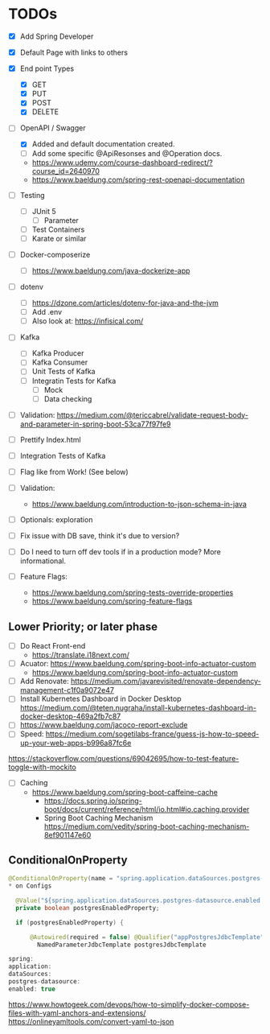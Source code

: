 # TODOs

- [X] Add Spring Developer
- [X] Default Page with links to others
- [X] End point Types
  - [X] GET
  - [X] PUT
  - [X] POST
  - [X] DELETE

- [ ] OpenAPI / Swagger
  - [X] Added and default documentation created.
  - [ ] Add some specific @ApiResonses and @Operation docs.
  - <https://www.udemy.com/course-dashboard-redirect/?course_id=2640970>
  - <https://www.baeldung.com/spring-rest-openapi-documentation>

- [ ] Testing
  - [ ] JUnit 5
    - [ ] Parameter
  - [ ] Test Containers
  - [ ] Karate or similar

- [ ] Docker-composerize
  - [ ] <https://www.baeldung.com/java-dockerize-app>

- [ ] dotenv
  - [ ] <https://dzone.com/articles/dotenv-for-java-and-the-jvm>
  - [ ] Add .env
  - [ ] Also look at: <https://infisical.com/>

- [ ] Kafka
  - [ ] Kafka Producer
  - [ ] Kafka Consumer
  - [ ] Unit Tests of Kafka
  - [ ] Integratin Tests for Kafka
    - [ ] Mock
    - [ ] Data checking
- [ ] Validation: <https://medium.com/@tericcabrel/validate-request-body-and-parameter-in-spring-boot-53ca77f97fe9>
- [ ] Prettify Index.html
- [ ] Integration Tests of Kafka
- [ ] Flag like from Work! (See below)
- [ ] Validation:
  - <https://www.baeldung.com/introduction-to-json-schema-in-java>
- [ ] Optionals: exploration
- [ ] Fix issue with DB save, think it's due to version?
- [ ] Do I need to turn off dev tools if in a production mode? More informational.
- [ ] Feature Flags:
  - <https://www.baeldung.com/spring-tests-override-properties>
  - <https://www.baeldung.com/spring-feature-flags>

## Lower Priority; or later phase

- [ ] Do React Front-end
  - <https://translate.i18next.com/>
- [ ] Acuator: <https://www.baeldung.com/spring-boot-info-actuator-custom>
  - <https://www.baeldung.com/spring-boot-info-actuator-custom>
- [ ] Add Renovate: <https://medium.com/javarevisited/renovate-dependency-management-c1f0a9072e47>
- [ ] Install Kubernetes Dashboard in Docker Desktop <https://medium.com/@teten.nugraha/install-kubernetes-dashboard-in-docker-desktop-469a2fb7c87>
- [ ] <https://www.baeldung.com/jacoco-report-exclude>
- [ ] Speed: <https://medium.com/sogetilabs-france/guess-js-how-to-speed-up-your-web-apps-b996a87fc6e>

<https://stackoverflow.com/questions/69042695/how-to-test-feature-toggle-with-mockito>

- [ ] Caching
  - <https://www.baeldung.com/spring-boot-caffeine-cache>
    - <https://docs.spring.io/spring-boot/docs/current/reference/html/io.html#io.caching.provider>
    - Spring Boot Caching Mechanism <https://medium.com/vedity/spring-boot-caching-mechanism-8ef901147e60>

## ConditionalOnProperty

```JAVA
@ConditionalOnProperty(name = "spring.application.dataSources.postgres-datasource.enabled")
* on Configs

  @Value("${spring.application.dataSources.postgres-datasource.enabled:false}")
  private boolean postgresEnabledProperty;

  if (postgresEnabledProperty) {

      @Autowired(required = false) @Qualifier("appPostgresJdbcTemplate")
        NamedParameterJdbcTemplate postgresJdbcTemplate

spring:
application:
dataSources:
postgres-datasource:
enabled: true 
```

<https://www.howtogeek.com/devops/how-to-simplify-docker-compose-files-with-yaml-anchors-and-extensions/>
<https://onlineyamltools.com/convert-yaml-to-json>
